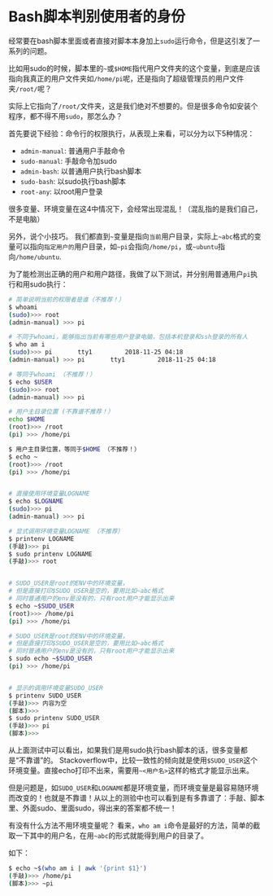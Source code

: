 # Bash脚本判别使用者的身份

经常要在bash脚本里面或者直接对脚本本身加上`sudo`运行命令，但是这引发了一系列的问题。

比如用sudo的时候，脚本里的`~`或`$HOME`指代用户文件夹的这个变量，到底是应该指向我真正的用户文件夹如`/home/pi`呢，还是指向了超级管理员的用户文件夹`/root/`呢？

实际上它指向了`/root/`文件夹，这是我们绝对不想要的。但是很多命令如安装个程序，都不得不用`sudo`，那怎么办？

首先要说下经验：命令行的权限执行，从表现上来看，可以分为以下5种情况：
- `admin-manual`: 普通用户手敲命令
- `sudo-manual`: 手敲命令加sudo
- `admin-bash`: 以普通用户执行bash脚本
- `sudo-bash`: 以sudo执行bash脚本
- `root-any`: 以root用户登录

很多变量、环境变量在这4中情况下，会经常出现混乱！（混乱指的是我们自己，不是电脑）

另外，说个小技巧。
我们都直到`~`变量是指向`当前`用户目录，实际上`~abc`格式的变量可以指向`指定用户的`用户目录，如`~pi`会指向`/home/pi`，或`~ubuntu`指向`/home/ubuntu`.

为了能检测出正确的用户和用户路径，我做了以下测试，并分别用普通用户`pi`执行和用sudo执行：

```sh
# 简单说明当前的权限者是谁（不推荐！）
$ whoami
(sudo)>>> root
(admin-manual) >>> pi

# 不同于whoami，能够指出当前有哪些用户登录电脑，包括本机登录和ssh登录的所有人
$ who am i
(sudo)>>> pi       tty1         2018-11-25 04:18
(admin-manual) >>> pi       tty1         2018-11-25 04:18

# 等同于whoami （不推荐！）
$ echo $USER
(sudo)>>> root
(admin-manual) >>> pi

# 用户主目录位置 (不靠谱不推荐！）
echo $HOME
(root)>>> /root
(pi) >>> /home/pi

$ 用户主目录位置，等同于$HOME （不推荐！）
$ echo ~
(root)>>> /root
(pi) >>> /home/pi


# 直接使用环境变量LOGNAME
$ echo $LOGNAME
(sudo)>>> pi
(admin-manual) >>> pi

# 显式调用环境变量LOGNAME （不推荐）
$ printenv LOGNAME
(手敲)>>> pi
$ sudo printenv LOGNAME
(手敲)>>> root


# SUDO_USER是root的ENV中的环境变量，
# 但是直接打印$SUDO_USER是空的，要用比如~abc格式
# 同时普通用户的env是没有的，只有root用户才能显示出来
$ echo ~$SUDO_USER
(root)>>> /home/pi
(pi) >>> /home/pi

# SUDO_USER是root的ENV中的环境变量，
# 但是直接打印$SUDO_USER是空的，要用比如~abc格式
# 同时普通用户的env是没有的，只有root用户才能显示出来
$ sudo echo ~$SUDO_USER
(pi) >>> /home/pi


# 显示的调用环境变量SUDO_USER 
$ printenv SUDO_USER
(手敲)>>> 内容为空
(脚本)>>>
$ sudo printenv SUDO_USER
(手敲)>>> pi
(脚本)>>>
```

从上面测试中可以看出，如果我们是用sudo执行bash脚本的话，很多变量都是“不靠谱”的。
Stackoverflow中，比较一致性的倾向就是使用`$SUDO_USER`这个环境变量。直接echo打印不出来，需要用`~<用户名>`这样的格式才能显示出来。

但是问题是，如`SUDO_USER`和`LOGNAME`都是环境变量，而环境变量是最容易随环境而改变的！也就是不靠谱！从以上的测验中也可以看到是有多靠谱了：手敲、脚本里、外面sudo、里面sudo，得出来的答案都不统一！

有没有什么方法不用环境变量呢？
看来，`who am i`命令是最好的方法，简单的截取一下其中的用户名，在用`~abc`的形式就能得到用户的目录了。

如下：
```sh
$ echo ~$(who am i | awk '{print $1}')
(手敲)>>> /home/pi
(脚本)>>> ~pi
```
